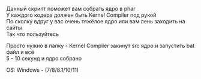 Данный скрипт поможет вам собрать ядро в phar                                                                    
У каждого кодера должен быть Kernel Compiler под рукой                                            
По сколку вдруг у вас очень тяжёлое ядро или вам лень заходить на сайты                                  
Так что пользуйтесь                               

Просто нужно в папку - Kernel Compiler закинут src ядро и запустить bat файл и всё            
5 - 10 секунд и ядро собрано                      

OS: Windows - (7/8/8.1/10/11)
